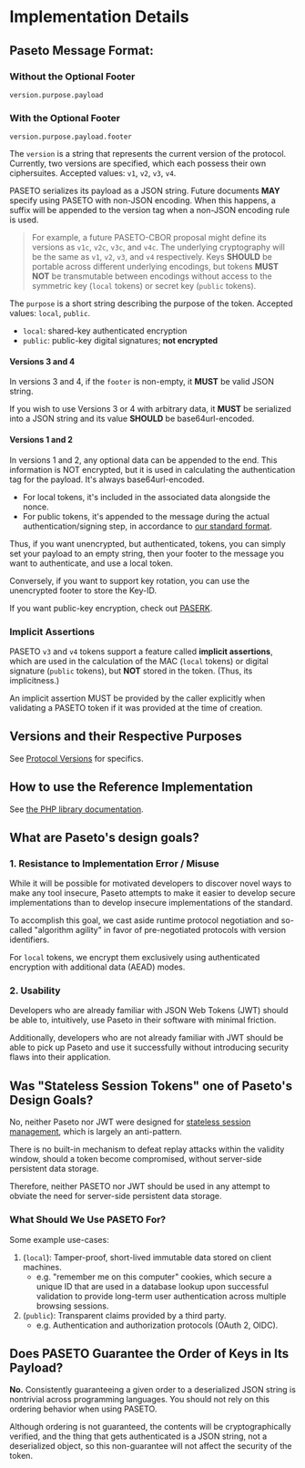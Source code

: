 # Implementation Details

## Paseto Message Format:

### Without the Optional Footer

```
version.purpose.payload
```

### With the Optional Footer

```
version.purpose.payload.footer
```

The `version` is a string that represents the current version of the protocol. Currently,
two versions are specified, which each possess their own ciphersuites. Accepted values:
`v1`, `v2`, `v3`, `v4`.

PASETO serializes its payload as a JSON string. Future documents **MAY** specify using 
PASETO with non-JSON encoding. When this happens, a suffix will be appended to the version tag
when a non-JSON encoding rule is used.

> For example, a future PASETO-CBOR proposal might define its versions as `v1c`, `v2c`, `v3c`,
> and `v4c`. The underlying cryptography will be the same as `v1`, `v2`, `v3`, and `v4`
> respectively. Keys **SHOULD** be portable across different underlying encodings, but tokens
> **MUST NOT** be transmutable between encodings without access to the symmetric key (`local` tokens)
> or secret key (`public` tokens).

The `purpose` is a short string describing the purpose of the token. Accepted values:
`local`, `public`.

* `local`: shared-key authenticated encryption
* `public`: public-key digital signatures; **not encrypted**

#### Versions 3 and 4

In versions 3 and 4, if the `footer` is non-empty, it **MUST** be valid JSON string.

If you wish to use Versions 3 or 4 with arbitrary data, it **MUST** be serialized into
a JSON string and its value **SHOULD** be base64url-encoded.

#### Versions 1 and 2

In versions 1 and 2, any optional data can be appended to the end. 
This information is NOT encrypted, but it is used in calculating the authentication tag
for the payload. It's always base64url-encoded.

 * For local tokens, it's included in the associated data alongside the nonce.
 * For public tokens, it's appended to the message during the actual
   authentication/signing step, in accordance to
   [our standard format](https://github.com/paragonie/paseto/blob/master/docs/01-Protocol-Versions/Common.md#authentication-padding).

Thus, if you want unencrypted, but authenticated, tokens, you can simply set your payload
to an empty string, then your footer to the message you want to authenticate, and use a
local token.

Conversely, if you want to support key rotation, you can use the unencrypted footer to store
the Key-ID.

If you want public-key encryption, check out [PASERK](https://github.com/paseto-standard/paserk).

### Implicit Assertions

PASETO `v3` and `v4` tokens support a feature called **implicit assertions**, which are used
in the calculation of the MAC (`local` tokens) or digital signature (`public` tokens), but
**NOT** stored in the token. (Thus, its implicitness.)

An implicit assertion MUST be provided by the caller explicitly when validating a PASETO token
if it was provided at the time of creation.

## Versions and their Respective Purposes

See [Protocol Versions](01-Protocol-Versions) for specifics.

## How to use the Reference Implementation

See [the PHP library documentation](https://github.com/paragonie/paseto/blob/master/docs/02-PHP-Library).

## What are Paseto's design goals?

### 1. Resistance to Implementation Error / Misuse

While it will be possible for motivated developers to discover novel ways to
make any tool insecure, Paseto attempts to make it easier to develop secure
implementations than to develop insecure implementations of the standard.

To accomplish this goal, we cast aside runtime protocol negotiation and
so-called "algorithm agility" in favor of pre-negotiated protocols with
version identifiers.

For `local` tokens, we encrypt them exclusively using authenticated encryption
with additional data (AEAD) modes.

### 2. Usability

Developers who are already familiar with JSON Web Tokens (JWT) should be able
to, intuitively, use Paseto in their software with minimal friction.

Additionally, developers who are not already familiar with JWT should be able
to pick up Paseto and use it successfully without introducing security flaws
into their application.

## Was "Stateless Session Tokens" one of Paseto's Design Goals?

No, neither Paseto nor JWT were designed for
[stateless session management](http://cryto.net/~joepie91/blog/2016/06/13/stop-using-jwt-for-sessions/),
which is largely an anti-pattern.

There is no built-in mechanism to defeat replay attacks within the validity
window, should a token become compromised, without server-side persistent
data storage.

Therefore, neither PASETO nor JWT should be used in any attempt to obviate the
need for server-side persistent data storage. 

### What Should We Use PASETO For?

Some example use-cases:

1. (`local`): Tamper-proof, short-lived immutable data stored on client machines.
   * e.g. "remember me on this computer" cookies, which secure a unique ID that
     are used in a database lookup upon successful validation to provide long-term
     user authentication across multiple browsing sessions.
2. (`public`): Transparent claims provided by a third party.
   * e.g. Authentication and authorization protocols (OAuth 2, OIDC).

## Does PASETO Guarantee the Order of Keys in Its Payload?

**No.** Consistently guaranteeing a given order to a deserialized JSON string is
nontrivial across programming languages. You should not rely on this ordering behavior
when using PASETO.

Although ordering is not guaranteed, the contents will be cryptographically verified,
and the thing that gets authenticated is a JSON string, not a deserialized object, so
this non-guarantee will not affect the security of the token.
